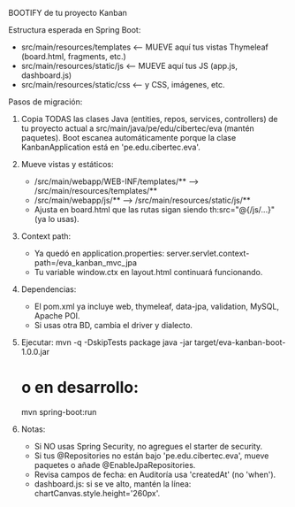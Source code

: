BOOTIFY de tu proyecto Kanban

Estructura esperada en Spring Boot:
- src/main/resources/templates      <-- MUEVE aquí tus vistas Thymeleaf (board.html, fragments, etc.)
- src/main/resources/static/js      <-- MUEVE aquí tus JS (app.js, dashboard.js)
- src/main/resources/static/css     <-- y CSS, imágenes, etc.

Pasos de migración:
1) Copia TODAS las clases Java (entities, repos, services, controllers) de tu proyecto actual a
   src/main/java/pe/edu/cibertec/eva  (mantén paquetes).
   Boot escanea automáticamente porque la clase KanbanApplication está en 'pe.edu.cibertec.eva'.

2) Mueve vistas y estáticos:
    - /src/main/webapp/WEB-INF/templates/**  -->  /src/main/resources/templates/**
    - /src/main/webapp/js/**                 -->  /src/main/resources/static/js/**
    - Ajusta en board.html que las rutas sigan siendo th:src="@{/js/...}" (ya lo usas).

3) Context path:
    - Ya quedó en application.properties: server.servlet.context-path=/eva_kanban_mvc_jpa
    - Tu variable window.ctx en layout.html continuará funcionando.

4) Dependencias:
    - El pom.xml ya incluye web, thymeleaf, data-jpa, validation, MySQL, Apache POI.
    - Si usas otra BD, cambia el driver y dialecto.

5) Ejecutar:
   mvn -q -DskipTests package
   java -jar target/eva-kanban-boot-1.0.0.jar
   # o en desarrollo:
   mvn spring-boot:run

6) Notas:
    - Si NO usas Spring Security, no agregues el starter de security.
    - Si tus @Repositories no están bajo 'pe.edu.cibertec.eva', mueve paquetes o añade @EnableJpaRepositories.
    - Revisa campos de fecha: en Auditoría usa 'createdAt' (no 'when').
    - dashboard.js: si se ve alto, mantén la línea: chartCanvas.style.height='260px'.
